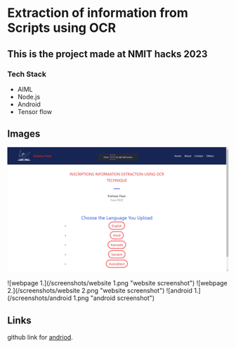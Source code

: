 # Extraction of information from Scripts using OCR

## This is the project made at NMIT hacks 2023


### Tech Stack

* AIML
* Node.js
* Android
* Tensor flow


## Images

![alt text](screenshots/website-1.png)

![webpage 1.](/screenshots/website 1.png "website screenshot")
![webpage 2.](/screenshots/website 2.png "website screenshot")
![android 1.](/screenshots/android 1.png "android screenshot")

## Links

github link for [andriod](https://www.github.com/Shashankappu/lipi).

